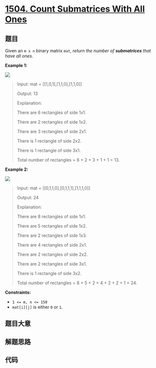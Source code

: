 # [1504. Count Submatrices With All Ones](https://leetcode.com/problems/count-submatrices-with-all-ones/)

## 题目

Given an `m x n` binary matrix `mat`, _return the number of **submatrices**
that have all ones_.



**Example 1:**

![](https://assets.leetcode.com/uploads/2021/10/27/ones1-grid.jpg)

> Input: mat = [[1,0,1],[1,1,0],[1,1,0]]
> 
> Output: 13
> 
> Explanation: 
> 
> There are 6 rectangles of side 1x1.
> 
> There are 2 rectangles of side 1x2.
> 
> There are 3 rectangles of side 2x1.
> 
> There is 1 rectangle of side 2x2. 
> 
> There is 1 rectangle of side 3x1.
> 
> Total number of rectangles = 6 + 2 + 3 + 1 + 1 = 13.

**Example 2:**

![](https://assets.leetcode.com/uploads/2021/10/27/ones2-grid.jpg)

> Input: mat = [[0,1,1,0],[0,1,1,1],[1,1,1,0]]
> 
> Output: 24
> 
> Explanation: 
> 
> There are 8 rectangles of side 1x1.
> 
> There are 5 rectangles of side 1x2.
> 
> There are 2 rectangles of side 1x3. 
> 
> There are 4 rectangles of side 2x1.
> 
> There are 2 rectangles of side 2x2. 
> 
> There are 2 rectangles of side 3x1. 
> 
> There is 1 rectangle of side 3x2. 
> 
> Total number of rectangles = 8 + 5 + 2 + 4 + 2 + 2 + 1 = 24.

**Constraints:**

  * `1 <= m, n <= 150`
  * `mat[i][j]` is either `0` or `1`.


## 题目大意

## 解题思路

## 代码

```javascript

```


